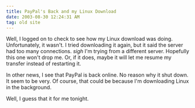 ```yaml
---
title: PayPal's Back and my Linux Download
date: 2003-08-30 12:24:31 AM
tag: old site
---
```

Well, I logged on to check to see how my Linux download was doing. Unfortunately, it wasn't. I tried downloading it again, but it said the server had too many connections. *sigh* I'm trying from a different server. Hopefully this one won't drop me. Or, if it does, maybe it will let me resume my transfer instead of restarting it.

In other news, I see that PayPal is back online. No reason why it shut down. It seem to be very. Of course, that could be because I'm downloading Linux in the background.

Well, I guess that it for me tonight.
